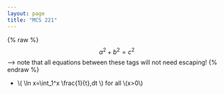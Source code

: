 ```yaml
---
layout: page
title: "MCS 221"
---
```

{% raw %}
  $$a^2 + b^2 = c^2$$ --> note that all equations between these tags will not need escaping! 
 {% endraw %}
 
 - \\( \ln x=\int_1^x \frac{1}{t}\,dt \\) for all \\(x>0\\)
